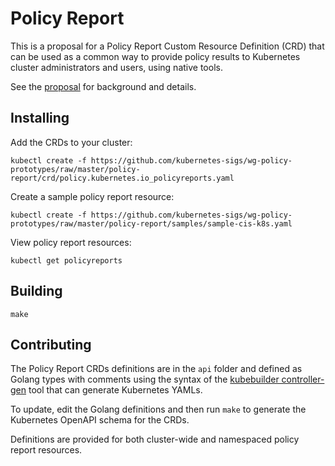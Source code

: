 # Policy Report

This is a proposal for a Policy Report Custom Resource Definition (CRD) that can be used as a common way to provide policy results to Kubernetes cluster administrators and users, using native tools.

See the [proposal](https://docs.google.com/document/d/1nICYLkYS1RE3gJzuHOfHeAC25QIkFZfgymFjgOzMDVw/edit#) for background and details.

## Installing

Add the CRDs to your cluster:

```console
kubectl create -f https://github.com/kubernetes-sigs/wg-policy-prototypes/raw/master/policy-report/crd/policy.kubernetes.io_policyreports.yaml
```

Create a sample policy report resource:

```console
kubectl create -f https://github.com/kubernetes-sigs/wg-policy-prototypes/raw/master/policy-report/samples/sample-cis-k8s.yaml
```

View policy report resources:

```console
kubectl get policyreports
```

## Building 

```console
make
```

## Contributing  

The Policy Report CRDs definitions are in the `api` folder and defined as Golang types with comments using the syntax of the [kubebuilder controller-gen](https://book.kubebuilder.io/reference/controller-gen.html) tool that can generate Kubernetes YAMLs. 

To update, edit the Golang definitions and then run `make` to generate the Kubernetes OpenAPI schema for the CRDs.

Definitions are provided for both cluster-wide and namespaced policy report resources. 